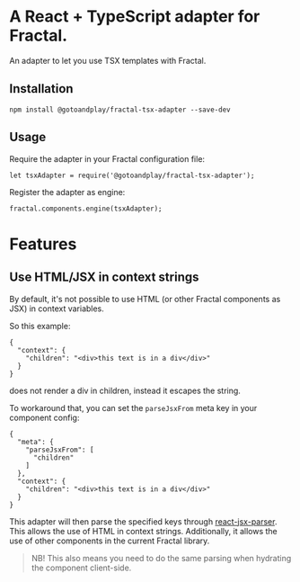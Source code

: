 # A React + TypeScript adapter for Fractal.

An adapter to let you use TSX templates with Fractal.

## Installation
```
npm install @gotoandplay/fractal-tsx-adapter --save-dev
```

## Usage
Require the adapter in your Fractal configuration file:
```
let tsxAdapter = require('@gotoandplay/fractal-tsx-adapter');
```

Register the adapter as engine:
```
fractal.components.engine(tsxAdapter);
```

# Features

## Use HTML/JSX in context strings

By default, it's not possible to use HTML (or other Fractal components as JSX) in context variables.

So this example:
```
{
  "context": {
    "children": "<div>this text is in a div</div>"
  }
}
```
does not render a div in children, instead it escapes the string.

To workaround that, you can set the `parseJsxFrom` meta key in your component config:
```
{
  "meta": {
    "parseJsxFrom": [
      "children"
    ]
  },
  "context": {
    "children": "<div>this text is in a div</div>"
  }
}
```

This adapter will then parse the specified keys through [react-jsx-parser](https://github.com/TroyAlford/react-jsx-parser). This allows the use of HTML in context strings. Additionally, it allows the use of other components in the current Fractal library.

> NB! This also means you need to do the same parsing when hydrating the component client-side.
